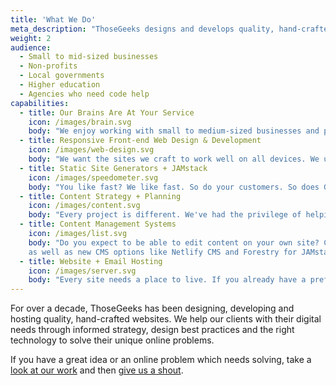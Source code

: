 ```yaml
---
title: 'What We Do'
meta_description: "ThoseGeeks designs and develops quality, hand-crafted websites using strategy, best practices and the right technology."
weight: 2
audience:
  - Small to mid-sized businesses
  - Non-profits
  - Local governments
  - Higher education
  - Agencies who need code help
capabilities:
  - title: Our Brains Are At Your Service
    icon: /images/brain.svg
    body: "We enjoy working with small to medium-sized businesses and professional services, nonprofits, local governments, and institutions of higher education. We also work with other agencies when our expertise may be of assistance."
  - title: Responsive Front-end Web Design & Development
    icon: /images/web-design.svg
    body: "We want the sites we craft to work well on all devices. We understand that sites are built for people looking for solutions to problems. Through thoughtful and consistent design and interaction, your site will guide them to that solution."
  - title: Static Site Generators + JAMstack
    icon: /images/speedometer.svg
    body: "You like fast? We like fast. So do your customers. So does Google’s robot army. The [JAMstack](https://jamstack.org) is a set of technologies that create really fast, secure websites. We’re  enjoying [Hugo](https://gohugo.io) and [Gatsby](https://gatsbyjs.org). We can help determine if this approach is right for you. Then we can build it."
  - title: Content Strategy + Planning
    icon: /images/content.svg
    body: "Every project is different. We've had the privilege of helping different types of organizations communicate their solutions to their customers. We will help you decipher what you have and what you need to generate to relay value to your visitors. Then we'll help you structure things in the right way."
  - title: Content Management Systems
    icon: /images/list.svg
    body: "Do you expect to be able to edit content on your own site? Cool. We want you to do that. We are versed in WordPress and Craft
    as well as new CMS options like Netlify CMS and Forestry for JAMstack sites. We can even use WordPress and other systems as content providers to JAMstack sites."
  - title: Website + Email Hosting
    icon: /images/server.svg
    body: "Every site needs a place to live. If you already have a preferred web host, we are cool with that. If you don't, we provide both traditional Plesk-based web hosting and modern CDN-based hosting options. Both are powered by Amazon Web Services. We can take care of email hosting on your domain."
---
```


For over a decade, ThoseGeeks has been designing, developing and hosting quality, hand-crafted websites. We help our clients with their digital needs through informed strategy, design best practices and the right technology to solve their unique online problems.

If you have a great idea or an online problem which needs solving, take a [look at our work](/made/) and then [give us a shout](/listens/).
